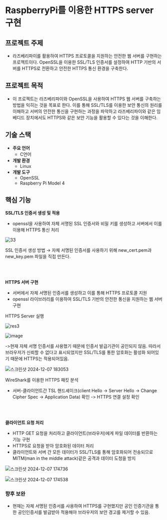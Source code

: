 # RaspberryPi를 이용한 HTTPS server 구현

## 프로젝트 주제

- 라즈베리파이를 활용하여 HTTPS 프로토콜을 지원하는 안전한 웹 서버를 구현하는 프로젝트이다.  OpenSSL을 이용한 SSL/TLS 인증서를 설정하여 HTTP 기반의 서버를 HTTPS로 전환하고 안전한 HTTPS 통신 환경을 구축한다.

## 프로젝트 목적

- 이 프로젝트는 라즈베리파이와 OpenSSL을 사용하여 HTTPS 웹 서버를 구축하는 방법을 익히는 것을 목표로 한다. 이를 통해 SSL/TLS를 이용한 보안 통신의 원리를 이해하고 서버의 안전한 통신을 구현하는 과정을 파악하고 라즈베리파이와 같은 임베디드 장치에서도 HTTPS와 같은 보안 기능을 활용할 수 있다는 것을 이해한다.


## 기술 스택

- **주요 언어**
    - C언어
- **개발 환경**
    - Linux
- **개발 도구**
    - OpenSSL
    - Raspberry Pi Model 4

## 핵심 기능

**SSL/TLS 인증서 생성 및 적용**

- openssl을 사용하여 자체 서명된 SSL 인증서와 비밀 키를 생성하고 서버에서 이를 이용해 HTTPS 통신 처리



![33](https://github.com/user-attachments/assets/92bf7922-8125-458f-837c-239b2d72c91f)

SSL 인증서 생성 방법
→ 자체 서명된 인증서를 사용하기 위해 new_cert.pem과 new_key.pem 파일을 직접 만든다.

<br><br>

**HTTPS 서버 구현**
- 서버에서 자체 서명된 인증서를 생성하고 이를 통해 HTTPS 프로토콜 지원
- openssl 라이브러리를 이용하여 SSL/TLS 기반의 안전한 통신을 지원하는 웹 서버 구현

HTTPS Server 실행

![res3](https://github.com/user-attachments/assets/5e2e2791-11b6-44fc-9703-15673396f94e)



![image](https://github.com/user-attachments/assets/654070a7-1351-4b67-85a4-97eea33d233b)

->현재 자체 서명 인증서를 사용했기 때문에 인증서 발급기관이 공인되지 않음. 따라서 브라우저가 신뢰할 수 없다고 표시되었지만 SSL/TLS를 통한 암호화는 활성화 되어있기 때문에 HTTPS는 적용되어있음.

![스크린샷 2024-12-07 183053](https://github.com/user-attachments/assets/f9decb06-6e9b-45e2-be29-16f8be307f7e)

WireShark를 이용한 HTTPS 패킷 분석
- 서버-클라이언트간 TSL 핸드셰이크(client Hello -> Server Hello -> Change Cipher Spec -> Application Data) 확인 -> HTTPS 연결 설정 확인

<br><br>

**클라이언트 요청 처리**

- HTTP GET 요청을 처리하고 클라이언트(브라우저)에게 파일 데이터를 반환하는 기능 구현
- HTTPS로 요청을 받아 암호화된 데이터 처리
- 클라이언트와 서버 간 모든 데이터가 SSL/TLS를 통해 암호화되어 전송되므로 MITM(man in the middle attack)같은 공격과 데이터 도청을 방지

![스크린샷 2024-12-07 174736](https://github.com/user-attachments/assets/a09ec476-f302-4863-a99f-5a72dbe81b78)


![스크린샷 2024-12-07 174538](https://github.com/user-attachments/assets/d4b8eec0-fe9a-476d-b002-db7ab272c278)


### 향후 보완
- 현재는 자체 서명된 인증서를 사용하여 HTTPS를 구현했지만 공인 인증기관을 통한 공인인증서를 발급받아 적용해야 브라우저의 보안 경고를 제거할 수 있음.